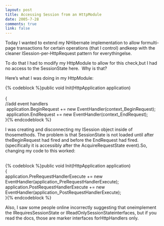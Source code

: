 ```yaml
--- 
layout: post
title: Accessing Session from an HttpModule
date: 2005-7-28
comments: true
link: false
---
```

<p>Today I wanted to extend my NHibernate implementation to allow formulti-page transactions for certain operations (that I control) andkeep with the cleaner ISession-per-HttpRequest pattern for everythingelse.</p><p>To do that I had to modify my HttpModule to allow for this check,but I had no access to the SessionState here.&nbsp; Why is that?</p><p>Here’s what I was doing in my HttpModule:</p><p></p><div id="code">{% codeblock %}public void Init(HttpApplication application)<br><br>{ <br> <span class="comments">//add event handlers<br></span>&nbsp;application.BeginRequest += new EventHandler(context_BeginRequest);<br>&nbsp;application.EndRequest += new EventHandler(context_EndRequest); <br>}{% endcodeblock %}</div><p></p><p>I was creating and disconnecting my ISession object inside of thosemethods. The problem is that SessionState is not loaded until after theBeginRequest had fired and before the EndRequest had fired.(specifically it is accessibly after the AcquireRequestState event).So, changing my code to this worked:<br><br></p><div id="code">{% codeblock %}public void Init(HttpApplication application) <br>{ <br>application.PreRequestHandlerExecute += new EventHandler(application_PreRequestHandlerExecute); <br>application.PostRequestHandlerExecute += new EventHandler(application_PostRequestHandlerExecute); <br>}{% endcodeblock %}</div><p></p><p>Also, I saw some people online incorrectly suggesting that oneimplement the IRequiresSessionState or IReadOnlySessionStateinterfaces, but if you read the docs, those are marker interfaces forHttpHandlers only. </p>
